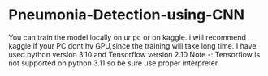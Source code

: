 # Pneumonia-Detection-using-CNN

You can train the model locally on ur pc or on kaggle.
i will recommend kaggle if your PC dont hv GPU,since the training will take long time.
I have used python version 3.10 and Tensorflow version 2.10 
Note -: Tensorflow is not supported on python 3.11 so be sure use proper interpreter.
